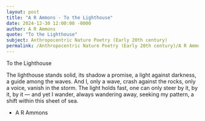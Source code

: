 ```yaml
---
layout: post
title: "A R Ammons - To the Lighthouse"
date: 2024-12-30 12:00:00 -0000
author: A R Ammons
quote: "To the Lighthouse"
subject: Anthropocentric Nature Poetry (Early 20th century)
permalink: /Anthropocentric Nature Poetry (Early 20th century)/A R Ammons/A R Ammons - To the Lighthouse
---
```


To the Lighthouse

The lighthouse stands solid,
  its shadow a promise,
  a light against darkness,
  a guide among the waves.
And I, only a wave,
  crash against the rocks,
only a voice,
  vanish in the storm.
The light holds fast,
  one can only steer by it,
by it, by it —
  and yet I wander,
always wandering away,
  seeking my pattern,
  a shift within this sheet of sea.

- A R Ammons
